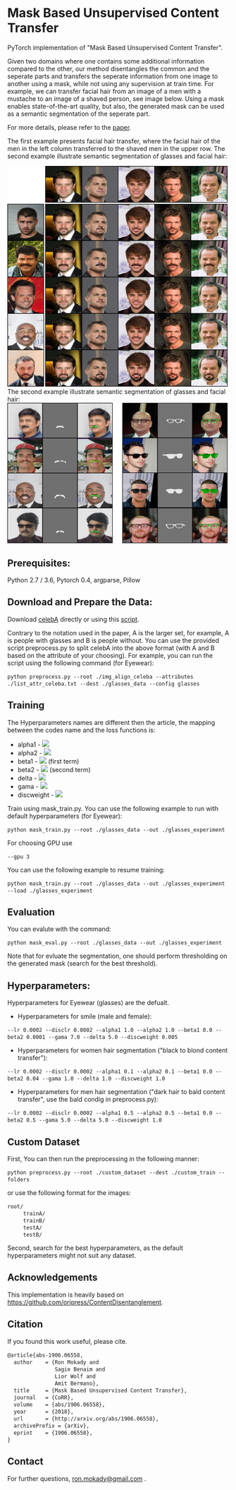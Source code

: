 # Mask Based Unsupervised Content Transfer

PyTorch implementation of "Mask Based Unsupervised Content Transfer".

Given two domains where one contains some additional information compared to the other, our method disentangles the common and the seperate parts and transfers the seperate information from one image to another using a mask, while not using any supervision at train time. For example, we can transfer facial hair from an image of a men with a mustache to an image of a shaved person, see image below. Using a mask enables state-of-the-art quality, but also, the generated mask can be used as a semantic segmentation of the seperate part.

For more details, please refer to the [paper](https://openreview.net/pdf?id=BJe-91BtvH).

The first example presents facial hair transfer, where the facial hair of the men in the left column transferred to the shaved men in the upper row. The second example illustrate semantic segmentation of glasses and facial hair:

<img src="images/mustache_grid.png" width="500px">
The second example illustrate semantic segmentation of glasses and facial hair:
<img src="images/mu_gl_segmentation (1).png" width="500px">

## Prerequisites:
Python 2.7 / 3.6, Pytorch 0.4, argparse, Pillow

## Download and Prepare the Data:

Download [celebA](http://mmlab.ie.cuhk.edu.hk/projects/CelebA.html) directly or using this [script](https://gist.github.com/charlesreid1/4f3d676b33b95fce83af08e4ec261822).

Contrary to the notation used in the paper, A is the larger set, for example, A is people with glasses and B is people without.
You can use the provided script preprocess.py to split celebA into the above format (with A and B based on the attribute of your choosing).
For example, you can run the script using the following command (for Eyewear):
```
python preprocess.py --root ./img_align_celeba --attributes ./list_attr_celeba.txt --dest ./glasses_data --config glasses
```
## Training
The Hyperparameters names are different then the article, the mapping between the codes name and the loss functions is:
- alpha1 - <img src="https://latex.codecogs.com/gif.latex?\mathcal{L}_{Recon2}^B" />
- alpha2 - <img src="https://latex.codecogs.com/gif.latex?\mathcal{L}_{Recon2}^A" />
- beta1 - <img src="https://latex.codecogs.com/gif.latex?\mathcal{L}_{Cycle}" /> (first term)
- beta2 - <img src="https://latex.codecogs.com/gif.latex?\mathcal{L}_{Cycle}" /> (second term) 
- delta - <img src="https://latex.codecogs.com/gif.latex?\mathcal{L}_{Recon1}^A" />
- gama -  <img src="https://latex.codecogs.com/gif.latex?\mathcal{L}_{Recon1}^B" />
- discweight - <img src="https://latex.codecogs.com/gif.latex?\mathcal{L}_{DC}" />


Train using mask_train.py. You can use the following example to run with default hyperparameters (for Eyewear):
```
python mask_train.py --root ./glasses_data --out ./glasses_experiment
```
For choosing GPU use
```
--gpu 3
```
You can use the following example to resume training:
```
python mask_train.py --root ./glasses_data --out ./glasses_experiment --load ./glasses_experiment
```
## Evaluation
You can evalute with the command:
```
python mask_eval.py --root ./glasses_data --out ./glasses_experiment
```
Note that for evluate the segmentation, one should perform thresholding on the generated mask (search for the best threshold).

## Hyperparameters:

Hyperparameters for Eyewear (glasses) are the defualt.

- Hyperparameters for smile (male and female):
```
--lr 0.0002 --disclr 0.0002 --alpha1 1.0 --alpha2 1.0 --beta1 0.0 --beta2 0.0001 --gama 7.0 --delta 5.0 --discweight 0.005
```
- Hyperparameters for women hair segmentation ("black to blond content transfer"):
```
--lr 0.0002 --disclr 0.0002 --alpha1 0.1 --alpha2 0.1 --beta1 0.0 --beta2 0.04 --gama 1.0 --delta 1.0 --discweight 1.0
```
- Hyperparameters for men hair segmentation ("dark hair to bald content transfer", use the bald condig in preprocess.py):
```
--lr 0.0002 --disclr 0.0002 --alpha1 0.5 --alpha2 0.5 --beta1 0.0 --beta2 0.5 --gama 5.0 --delta 5.0 --discweight 1.0
```

## Custom Dataset
First, You can then run the preprocessing in the following manner:
```
python preprocess.py --root ./custom_dataset --dest ./custom_train --folders
```
or use the following format for the images:
```
root/
     trainA/
     trainB/
     testA/
     testB/
```
Second, search for the best hyperparameters, as the default hyperparameters might not suit any dataset.

## Acknowledgements
This implementation is heavily based on https://github.com/oripress/ContentDisentanglement.

## Citation
If you found this work useful, please cite.
```
@article{abs-1906.06558,
  author    = {Ron Mokady and
               Sagie Benaim and
               Lior Wolf and
               Amit Bermano},
  title     = {Mask Based Unsupervised Content Transfer},
  journal   = {CoRR},
  volume    = {abs/1906.06558},
  year      = {2018},
  url       = {http://arxiv.org/abs/1906.06558},
  archivePrefix = {arXiv},
  eprint    = {1906.06558},
}
```

## Contact
For further questions, ron.mokady@gmail.com .
